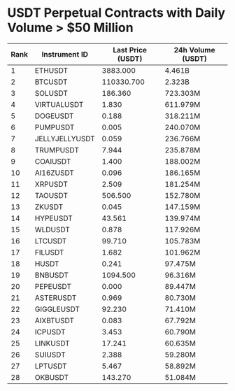 # USDT Perpetual Contracts with Daily Volume > $50 Million

| Rank | Instrument ID | Last Price (USDT) | 24h Volume (USDT) |
|------|---------------|-------------------|-------------------|
| 1 | ETHUSDT | 3883.000 | 4.461B |
| 2 | BTCUSDT | 110330.700 | 2.323B |
| 3 | SOLUSDT | 186.360 | 723.303M |
| 4 | VIRTUALUSDT | 1.830 | 611.979M |
| 5 | DOGEUSDT | 0.188 | 318.211M |
| 6 | PUMPUSDT | 0.005 | 240.070M |
| 7 | JELLYJELLYUSDT | 0.059 | 236.766M |
| 8 | TRUMPUSDT | 7.944 | 235.878M |
| 9 | COAIUSDT | 1.400 | 188.002M |
| 10 | AI16ZUSDT | 0.096 | 186.165M |
| 11 | XRPUSDT | 2.509 | 181.254M |
| 12 | TAOUSDT | 506.500 | 152.780M |
| 13 | ZKUSDT | 0.045 | 147.159M |
| 14 | HYPEUSDT | 43.561 | 139.974M |
| 15 | WLDUSDT | 0.878 | 117.926M |
| 16 | LTCUSDT | 99.710 | 105.783M |
| 17 | FILUSDT | 1.682 | 101.962M |
| 18 | HUSDT | 0.241 | 97.475M |
| 19 | BNBUSDT | 1094.500 | 96.316M |
| 20 | PEPEUSDT | 0.000 | 89.447M |
| 21 | ASTERUSDT | 0.969 | 80.730M |
| 22 | GIGGLEUSDT | 92.230 | 71.410M |
| 23 | AIXBTUSDT | 0.083 | 67.792M |
| 24 | ICPUSDT | 3.453 | 60.790M |
| 25 | LINKUSDT | 17.241 | 60.635M |
| 26 | SUIUSDT | 2.388 | 59.280M |
| 27 | LPTUSDT | 5.467 | 58.892M |
| 28 | OKBUSDT | 143.270 | 51.084M |
